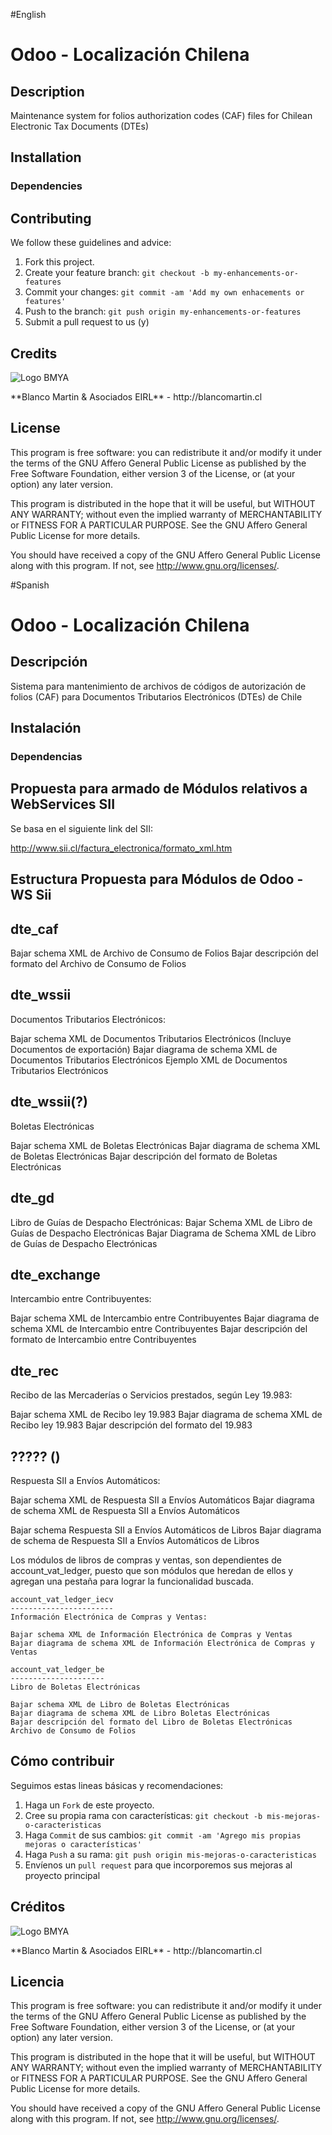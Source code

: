 
#English

Odoo - Localización Chilena
===========================

## Description

Maintenance system for folios authorization codes (CAF) files for Chilean Electronic Tax Documents (DTEs)


## Installation
 
### Dependencies


## Contributing
We follow these guidelines and advice:

1. Fork this project.
2. Create your feature branch: `git checkout -b my-enhancements-or-features`
3. Commit your changes: `git commit -am 'Add my own enhacements or features'`
4. Push to the branch: `git push origin my-enhancements-or-features`
5. Submit a pull request to us (y)

## Credits
<p>
<img alt="Logo BMYA" src="http://crm.blancomartin.cl/index.php?entryPoint=image&name=c82ab43f-e8dd-b2fa-25ff-56017f69d116" />
</p>
**Blanco Martin & Asociados EIRL** - http://blancomartin.cl

## License

This program is free software: you can redistribute it and/or modify it under the terms of the GNU Affero General Public License as published by the Free Software Foundation, either version 3 of the License, or (at your option) any later version.

This program is distributed in the hope that it will be useful, but WITHOUT ANY WARRANTY; without even the implied warranty of MERCHANTABILITY or FITNESS FOR A PARTICULAR PURPOSE. See the GNU Affero General Public License for more details.

You should have received a copy of the GNU Affero General Public License along with this program. If not, see http://www.gnu.org/licenses/.

#Spanish

Odoo - Localización Chilena
===========================

## Descripción

Sistema para mantenimiento de archivos de códigos de autorización de folios (CAF) para Documentos Tributarios Electrónicos (DTEs) de Chile

## Instalación
 
### Dependencias

## Propuesta para armado de Módulos relativos a WebServices SII

Se basa en el siguiente link del SII:

http://www.sii.cl/factura_electronica/formato_xml.htm


Estructura Propuesta para Módulos de Odoo - WS Sii
--------------------------------------------------

dte_caf
-------
Bajar schema XML de Archivo de Consumo de Folios
Bajar descripción del formato del Archivo de Consumo de Folios

dte_wssii
---------
Documentos Tributarios Electrónicos:

Bajar schema XML de Documentos Tributarios Electrónicos (Incluye Documentos de exportación)
Bajar diagrama de schema XML de Documentos Tributarios Electrónicos
Ejemplo XML de Documentos Tributarios Electrónicos

dte_wssii(?)
------------
Boletas Electrónicas

Bajar schema XML de Boletas Electrónicas
Bajar diagrama de schema XML de Boletas Electrónicas
Bajar descripción del formato de Boletas Electrónicas


dte_gd
------
Libro de Guías de Despacho Electrónicas:
Bajar Schema XML de Libro de Guías de Despacho Electrónicas
Bajar Diagrama de Schema XML de Libro de Guías de Despacho Electrónicas

dte_exchange
------------
Intercambio entre Contribuyentes:

Bajar schema XML de Intercambio entre Contribuyentes
Bajar diagrama de schema XML de Intercambio entre Contribuyentes
Bajar descripción del formato de Intercambio entre Contribuyentes

dte_rec
-------
Recibo de las Mercaderías o Servicios prestados, según Ley 19.983:

Bajar schema XML de Recibo ley 19.983
Bajar diagrama de schema XML de Recibo ley 19.983
Bajar descripción del formato del 19.983


????? ()
-----
Respuesta SII a Envíos Automáticos:

Bajar schema XML de Respuesta SII a Envíos Automáticos
Bajar diagrama de schema XML de Respuesta SII a Envíos Automáticos

Bajar schema Respuesta SII a Envíos Automáticos de Libros
Bajar diagrama de schema de Respuesta SII a Envíos Automáticos de Libros




Los módulos de libros de compras y ventas, son dependientes de account_vat_ledger,
puesto que son módulos que heredan de ellos y agregan una pestaña para lograr la funcionalidad
buscada.

	account_vat_ledger_iecv
	-----------------------
	Información Electrónica de Compras y Ventas:

	Bajar schema XML de Información Electrónica de Compras y Ventas
	Bajar diagrama de schema XML de Información Electrónica de Compras y Ventas

	account_vat_ledger_be
	---------------------
	Libro de Boletas Electrónicas

	Bajar schema XML de Libro de Boletas Electrónicas
	Bajar diagrama de schema XML de Libro Boletas Electrónicas
	Bajar descripción del formato del Libro de Boletas Electrónicas
	Archivo de Consumo de Folios




## Cómo contribuir
Seguimos estas lineas básicas y recomendaciones:

1. Haga un `Fork` de este proyecto.
2. Cree su propia rama con características: `git checkout -b mis-mejoras-o-caracteristicas`
3. Haga `Commit` de sus cambios: `git commit -am 'Agrego mis propias mejoras o características'`
4. Haga `Push` a su rama: `git push origin mis-mejoras-o-caracteristicas`
5. Envíenos un `pull request` para que incorporemos sus mejoras al proyecto principal

## Créditos
<p>
<img alt="Logo BMYA" src="http://crm.blancomartin.cl/index.php?entryPoint=image&name=c82ab43f-e8dd-b2fa-25ff-56017f69d116" />
</p>
**Blanco Martin & Asociados EIRL** - http://blancomartin.cl

## Licencia

This program is free software: you can redistribute it and/or modify it under the terms of the GNU Affero General Public License as published by the Free Software Foundation, either version 3 of the License, or (at your option) any later version.

This program is distributed in the hope that it will be useful, but WITHOUT ANY WARRANTY; without even the implied warranty of MERCHANTABILITY or FITNESS FOR A PARTICULAR PURPOSE. See the GNU Affero General Public License for more details.

You should have received a copy of the GNU Affero General Public License along with this program. If not, see http://www.gnu.org/licenses/.